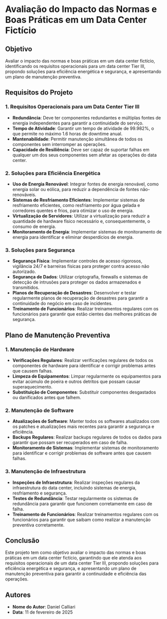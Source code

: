 # Avaliação do Impacto das Normas e Boas Práticas em um Data Center Fictício

## Objetivo

Avaliar o impacto das normas e boas práticas em um data center fictício, identificando os requisitos operacionais para um data center Tier III, propondo soluções para eficiência energética e segurança, e apresentando um plano de manutenção preventiva.

## Requisitos do Projeto

### 1. Requisitos Operacionais para um Data Center Tier III

- **Redundância**: Deve ter componentes redundantes e múltiplas fontes de energia independentes para garantir a continuidade do serviço.
- **Tempo de Atividade**: Garantir um tempo de atividade de 99.982%, o que permite no máximo 1.6 horas de downtime anual.
- **Mantenabilidade**: Permitir manutenção simultânea de todos os componentes sem interromper as operações.
- **Capacidade de Resiliência**: Deve ser capaz de suportar falhas em qualquer um dos seus componentes sem afetar as operações do data center.

### 2. Soluções para Eficiência Energética

- **Uso de Energia Renovável**: Integrar fontes de energia renovável, como energia solar ou eólica, para reduzir a dependência de fontes não-renováveis.
- **Sistemas de Resfriamento Eficientes**: Implementar sistemas de resfriamento eficientes, como resfriamento por água gelada e corredores quentes e frios, para otimizar o uso de energia.
- **Virtualização de Servidores**: Utilizar a virtualização para reduzir a quantidade de hardware físico necessário e, consequentemente, o consumo de energia.
- **Monitoramento de Energia**: Implementar sistemas de monitoramento de energia para identificar e eliminar desperdícios de energia.

### 3. Soluções para Segurança

- **Segurança Física**: Implementar controles de acesso rigorosos, vigilância 24/7 e barreiras físicas para proteger contra acesso não autorizado.
- **Segurança de Dados**: Utilizar criptografia, firewalls e sistemas de detecção de intrusões para proteger os dados armazenados e transmitidos.
- **Planos de Recuperação de Desastres**: Desenvolver e testar regularmente planos de recuperação de desastres para garantir a continuidade do negócio em caso de incidentes.
- **Treinamento de Funcionários**: Realizar treinamentos regulares com os funcionários para garantir que estão cientes das melhores práticas de segurança.

## Plano de Manutenção Preventiva

### 1. Manutenção de Hardware

- **Verificações Regulares**: Realizar verificações regulares de todos os componentes de hardware para identificar e corrigir problemas antes que causem falhas.
- **Limpeza de Equipamentos**: Limpar regularmente os equipamentos para evitar acúmulo de poeira e outros detritos que possam causar superaquecimento.
- **Substituição de Componentes**: Substituir componentes desgastados ou danificados antes que falhem.

### 2. Manutenção de Software

- **Atualizações de Software**: Manter todos os softwares atualizados com os patches e atualizações mais recentes para garantir a segurança e eficiência.
- **Backups Regulares**: Realizar backups regulares de todos os dados para garantir que possam ser recuperados em caso de falha.
- **Monitoramento de Sistemas**: Implementar sistemas de monitoramento para identificar e corrigir problemas de software antes que causem falhas.

### 3. Manutenção de Infraestrutura

- **Inspeções de Infraestrutura**: Realizar inspeções regulares da infraestrutura do data center, incluindo sistemas de energia, resfriamento e segurança.
- **Testes de Redundância**: Testar regularmente os sistemas de redundância para garantir que funcionem corretamente em caso de falha.
- **Treinamento de Funcionários**: Realizar treinamentos regulares com os funcionários para garantir que saibam como realizar a manutenção preventiva corretamente.

## Conclusão

Este projeto tem como objetivo avaliar o impacto das normas e boas práticas em um data center fictício, garantindo que ele atenda aos requisitos operacionais de um data center Tier III, propondo soluções para eficiência energética e segurança, e apresentando um plano de manutenção preventiva para garantir a continuidade e eficiência das operações.

## Autores

- **Nome do Autor**: Daniel Calliari
- **Data**: 11 de fevereiro de 2025
